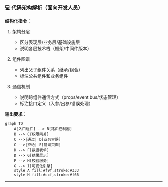 

### 💻 代码架构解析（面向开发人员）
**结构化指令：**
1. 架构分层
   - 区分表现层/业务层/基础设施层
   - 说明各层技术栈（框架/中间件版本）

2. 组件图谱
   - 列出父子组件关系（继承/组合）
   - 标注公共组件和业务组件

3. 通信机制
   - 说明跨组件通信方式（props/event bus/状态管理）
   - 标注接口定义（入参/出参/错误处理）

**输出要求：**
```mermaid
graph TD
    A[入口组件] --> B[路由控制器]
    B --> C{权限网关}
    C -->|通过| D[业务容器]
    C -->|拒绝| E[错误页面]
    D --> F[数据表单]
    D --> G[结果展示]
    F --> H[校验服务]
    G --> I[可视化引擎]
    style A fill:#f9f,stroke:#333
    style H fill:#ccf,stroke:#f66
```

---
